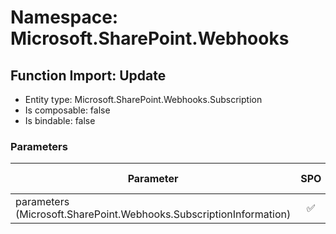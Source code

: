 # Namespace: Microsoft.SharePoint.Webhooks

## Function Import: Update

- Entity type: Microsoft.SharePoint.Webhooks.Subscription
- Is composable: false
- Is bindable: false

### Parameters

Parameter | SPO | SP 2019 | SP 2016 | SP 2013
----------|:---:|:-------:|:-------:|:-------
parameters (Microsoft.SharePoint.Webhooks.SubscriptionInformation) | ✅ | ✅ | ❌ | ❌
